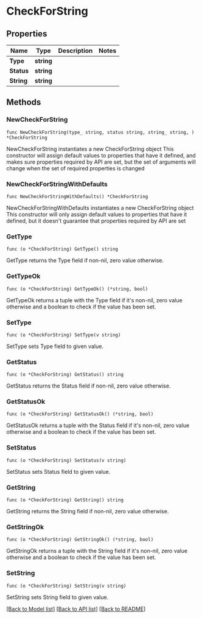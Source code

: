 # CheckForString

## Properties

Name | Type | Description | Notes
------------ | ------------- | ------------- | -------------
**Type** | **string** |  | 
**Status** | **string** |  | 
**String** | **string** |  | 

## Methods

### NewCheckForString

`func NewCheckForString(type_ string, status string, string_ string, ) *CheckForString`

NewCheckForString instantiates a new CheckForString object
This constructor will assign default values to properties that have it defined,
and makes sure properties required by API are set, but the set of arguments
will change when the set of required properties is changed

### NewCheckForStringWithDefaults

`func NewCheckForStringWithDefaults() *CheckForString`

NewCheckForStringWithDefaults instantiates a new CheckForString object
This constructor will only assign default values to properties that have it defined,
but it doesn't guarantee that properties required by API are set

### GetType

`func (o *CheckForString) GetType() string`

GetType returns the Type field if non-nil, zero value otherwise.

### GetTypeOk

`func (o *CheckForString) GetTypeOk() (*string, bool)`

GetTypeOk returns a tuple with the Type field if it's non-nil, zero value otherwise
and a boolean to check if the value has been set.

### SetType

`func (o *CheckForString) SetType(v string)`

SetType sets Type field to given value.


### GetStatus

`func (o *CheckForString) GetStatus() string`

GetStatus returns the Status field if non-nil, zero value otherwise.

### GetStatusOk

`func (o *CheckForString) GetStatusOk() (*string, bool)`

GetStatusOk returns a tuple with the Status field if it's non-nil, zero value otherwise
and a boolean to check if the value has been set.

### SetStatus

`func (o *CheckForString) SetStatus(v string)`

SetStatus sets Status field to given value.


### GetString

`func (o *CheckForString) GetString() string`

GetString returns the String field if non-nil, zero value otherwise.

### GetStringOk

`func (o *CheckForString) GetStringOk() (*string, bool)`

GetStringOk returns a tuple with the String field if it's non-nil, zero value otherwise
and a boolean to check if the value has been set.

### SetString

`func (o *CheckForString) SetString(v string)`

SetString sets String field to given value.



[[Back to Model list]](../README.md#documentation-for-models) [[Back to API list]](../README.md#documentation-for-api-endpoints) [[Back to README]](../README.md)


